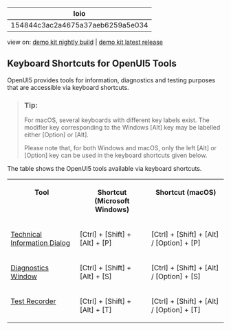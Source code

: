 <!-- loio154844c3ac2a4675a37aeb6259a5e034 -->

| loio |
| -----|
| 154844c3ac2a4675a37aeb6259a5e034 |

<div id="loio">

view on: [demo kit nightly build](https://openui5nightly.hana.ondemand.com/#/topic/154844c3ac2a4675a37aeb6259a5e034) | [demo kit latest release](https://openui5.hana.ondemand.com/#/topic/154844c3ac2a4675a37aeb6259a5e034)</div>

## Keyboard Shortcuts for OpenUI5 Tools

OpenUI5 provides tools for information, diagnostics and testing purposes that are accessible via keyboard shortcuts.

> ### Tip:  
> For macOS, several keyboards with different key labels exist. The modifier key corresponding to the Windows [Alt\] key may be labelled either [Option\] or [Alt\].
> 
> Please note that, for both Windows and macOS, only the left [Alt\] or [Option\] key can be used in the keyboard shortcuts given below.

The table shows the OpenUI5 tools available via keyboard shortcuts.


<table>
<tr>
<th valign="top">

Tool



</th>
<th valign="top">

Shortcut \(Microsoft Windows\)



</th>
<th valign="top">

Shortcut \(macOS\)



</th>
</tr>
<tr>
<td valign="top">

 [Technical Information Dialog](Technical_Information_Dialog_616a3ef.md#loio616a3ef07f554e20a3adf749c11f64e9) 



</td>
<td valign="top">

  [Ctrl\] + [Shift\] + [Alt\] + [P\]  



</td>
<td valign="top">

  [Ctrl\] + [Shift\] + [Alt\] / [Option\] + [P\]  



</td>
</tr>
<tr>
<td valign="top">

 [Diagnostics Window](Diagnostics_6ec18e8.md#loio6ec18e80b0ce47f290bc2645b0cc86e6) 



</td>
<td valign="top">

  [Ctrl\] + [Shift\] + [Alt\] + [S\]  



</td>
<td valign="top">

  [Ctrl\] + [Shift\] + [Alt\] / [Option\] + [S\]  



</td>
</tr>
<tr>
<td valign="top">

 [Test Recorder](Test_Recorder_2535ef9.md) 



</td>
<td valign="top">

  [Ctrl\] + [Shift\] + [Alt\] + [T\]  



</td>
<td valign="top">

  [Ctrl\] + [Shift\] + [Alt\] / [Option\] + [T\]  



</td>
</tr>
</table>

